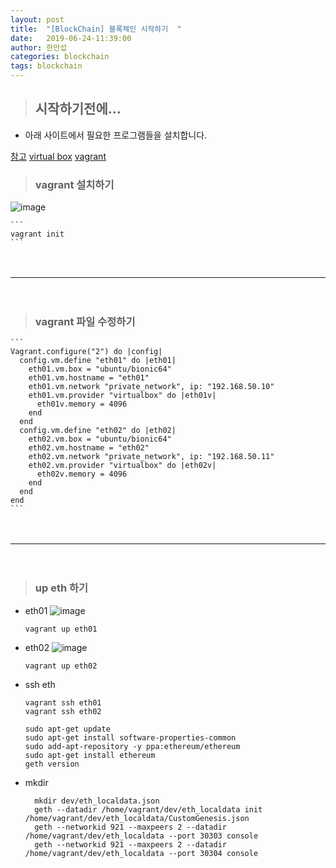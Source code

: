 ```yaml
---
layout: post
title:  "[BlockChain] 블록체인 시작하기  "
date:   2019-06-24-11:39:00
author: 한만섭
categories: blockchain
tags: blockchain
---
```


> ## 시작하기전에...
  
  * 아래 사이트에서 필요한 프로그램들을 설치합니다. 
  
  [참고](https://github.com/lkitty0302/ssafy)
  [virtual box](https://www.virtualbox.org/)
  [vagrant](https://www.vagrantup.com/)
  
  
  > ### vagrant 설치하기 
  
  ![image](https://user-images.githubusercontent.com/46010705/59988542-58b3da80-9676-11e9-8b36-bedd79e35113.png)  
    
    ```
    vagrant init
    ```
　  

***
　  

  > ### vagrant 파일 수정하기 
  
    ```
    Vagrant.configure("2") do |config|
      config.vm.define "eth01" do |eth01|
        eth01.vm.box = "ubuntu/bionic64"
        eth01.vm.hostname = "eth01"
        eth01.vm.network "private_network", ip: "192.168.50.10"
        eth01.vm.provider "virtualbox" do |eth01v|
          eth01v.memory = 4096
        end
      end
      config.vm.define "eth02" do |eth02|
        eth02.vm.box = "ubuntu/bionic64"
        eth02.vm.hostname = "eth02"
        eth02.vm.network "private_network", ip: "192.168.50.11"
        eth02.vm.provider "virtualbox" do |eth02v|
          eth02v.memory = 4096
        end
      end
    end
    ```
  　  
 ***
 　  
  > ### up eth 하기 
  
  * eth01
  ![image](https://user-images.githubusercontent.com/46010705/59988805-687fee80-9677-11e9-8058-9f1abbee14db.png)  
      ```
      vagrant up eth01
      ```
  
  * eth02
  ![image](https://user-images.githubusercontent.com/46010705/59988794-58680f00-9677-11e9-9782-1649ad4a178e.png)  
      ```
      vagrant up eth02
      ```
      
  * ssh eth
  
    ```
    vagrant ssh eth01
    vagrant ssh eth02
    ```
    
    ```
    sudo apt-get update
    sudo apt-get install software-properties-common
    sudo add-apt-repository -y ppa:ethereum/ethereum
    sudo apt-get install ethereum
    geth version
    ```
    
  * mkdir
    
    ```
      mkdir dev/eth_localdata.json
      geth --datadir /home/vagrant/dev/eth_localdata init /home/vagrant/dev/eth_localdata/CustomGenesis.json
      geth --networkid 921 --maxpeers 2 --datadir /home/vagrant/dev/eth_localdata --port 30303 console
      geth --networkid 921 --maxpeers 2 --datadir /home/vagrant/dev/eth_localdata --port 30304 console
    ```
